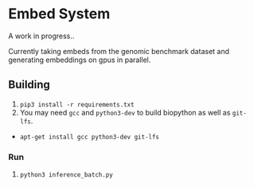 # Embed System

A work in progress..

Currently taking embeds from the genomic benchmark dataset and generating
embeddings on gpus in parallel.

## Building

1. `pip3 install -r requirements.txt`
2. You may need `gcc` and `python3-dev` to build biopython as well as `git-lfs`.

- `apt-get install gcc python3-dev git-lfs`

### Run

1. `python3 inference_batch.py`
